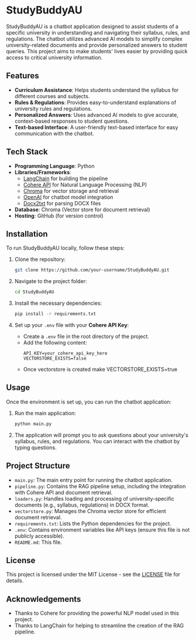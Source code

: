 # StudyBuddyAU

StudyBuddyAU is a chatbot application designed to assist students of a specific university in understanding and navigating their syllabus, rules, and regulations. The chatbot utilizes advanced AI models to simplify complex university-related documents and provide personalized answers to student queries. This project aims to make students' lives easier by providing quick access to critical university information.

## Features

- **Curriculum Assistance**: Helps students understand the syllabus for different courses and subjects.
- **Rules & Regulations**: Provides easy-to-understand explanations of university rules and regulations.
- **Personalized Answers**: Uses advanced AI models to give accurate, context-based responses to student questions.
- **Text-based Interface**: A user-friendly text-based interface for easy communication with the chatbot.

## Tech Stack

- **Programming Language**: Python
- **Libraries/Frameworks**:
  - [LangChain](https://www.langchain.com/) for building the pipeline
  - [Cohere API](https://cohere.ai/) for Natural Language Processing (NLP)
  - [Chroma](https://www.trychroma.com/) for vector storage and retrieval
  - [OpenAI](https://openai.com/) for chatbot model integration
  - [Docx2txt](https://github.com/Alir3z4/docx2txt) for parsing DOCX files
- **Database**: Chroma (Vector store for document retrieval)
- **Hosting**: GitHub (for version control)

## Installation

To run StudyBuddyAU locally, follow these steps:

1. Clone the repository:
   ```bash
   git clone https://github.com/your-username/StudyBuddyAU.git
   ```

2. Navigate to the project folder:
   ```bash
   cd StudyBuddyAU
   ```

3. Install the necessary dependencies:
   ```bash
   pip install -r requirements.txt
   ```

4. Set up your `.env` file with your **Cohere API Key**:
   - Create a `.env` file in the root directory of the project.
   - Add the following content:
     ```
     API_KEY=your_cohere_api_key_here
     VECTORSTORE_EXISTS=false
     ```
   - Once vectorstore is created make VECTORSTORE_EXISTS=true


## Usage

Once the environment is set up, you can run the chatbot application:

1. Run the main application:
   ```bash
   python main.py
   ```

2. The application will prompt you to ask questions about your university's syllabus, rules, and regulations. You can interact with the chatbot by typing questions.

## Project Structure

- `main.py`: The main entry point for running the chatbot application.
- `pipeline.py`: Contains the RAG pipeline setup, including the integration with Cohere API and document retrieval.
- `loaders.py`: Handles loading and processing of university-specific documents (e.g., syllabus, regulations) in DOCX format.
- `vectorstore.py`: Manages the Chroma vector store for efficient document retrieval.
- `requirements.txt`: Lists the Python dependencies for the project.
- `.env`: Contains environment variables like API keys (ensure this file is not publicly accessible).
- `README.md`: This file.


## License

This project is licensed under the MIT License - see the [LICENSE](LICENSE) file for details.

## Acknowledgements

- Thanks to Cohere for providing the powerful NLP model used in this project.
- Thanks to LangChain for helping to streamline the creation of the RAG pipeline.
